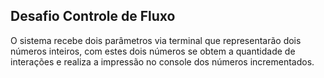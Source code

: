 ## Desafio Controle de Fluxo 

O sistema recebe dois parâmetros via terminal que representarão dois números inteiros, com estes dois números se obtem a quantidade de interações e realiza a impressão no console dos números incrementados.
